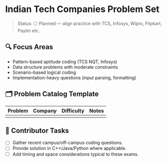# Indian Tech Companies Problem Set

>Status: ⚪ Planned — align practice with TCS, Infosys, Wipro, Flipkart, Paytm etc.

## 🔍 Focus Areas

- Pattern-based aptitude coding (TCS NQT, Infosys)
- Data structure problems with moderate constraints
- Scenario-based logical coding
- Implementation-heavy questions (input parsing, formatting)

## 🗂️ Problem Catalog Template

| Problem | Company | Difficulty | Notes |
|---------|---------|------------|-------|
| | | | |

## 📌 Contributor Tasks

- [ ] Gather recent campus/off-campus coding questions.
- [ ] Provide solution in C++/Java/Python where applicable.
- [ ] Add timing and space considerations typical to these exams.
